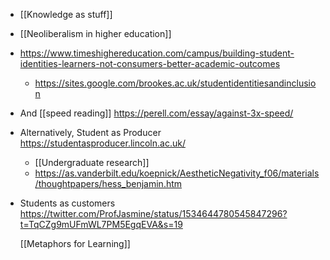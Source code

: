- [[Knowledge as stuff]]
- [[Neoliberalism in higher education]]
- https://www.timeshighereducation.com/campus/building-student-identities-learners-not-consumers-better-academic-outcomes
	- https://sites.google.com/brookes.ac.uk/studentidentitiesandinclusion
- And [[speed reading]] https://perell.com/essay/against-3x-speed/
- Alternatively, Student as Producer https://studentasproducer.lincoln.ac.uk/
	- [[Undergraduate research]]
	- https://as.vanderbilt.edu/koepnick/AestheticNegativity_f06/materials/thoughtpapers/hess_benjamin.htm
- Students as customers https://twitter.com/ProfJasmine/status/1534644780545847296?t=TqCZg9mUFmWL7PM5EgqEVA&s=19
  
  [[Metaphors for Learning]]